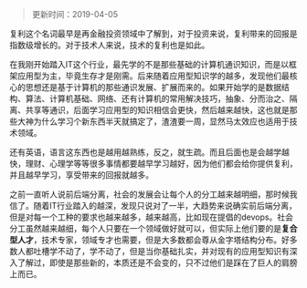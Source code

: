 > 更新时间：2019-04-05

复利这个名词最早是再金融投资领域中了解到，对于投资来说，复利带来的回报是指数级增长的。对于技术人来说，技术的复利也是如此。

在我刚开始踏入IT这个行业，最先学的不是那些基础的计算机通识知识，而是以框架应用型为主，毕竟生存才是刚需。后来随着应用型知识学的越多，发现他们最核心的思想还是基于计算机的那些通识发展、扩展而来的。如果开始学的是数据结构、算法、计算机基础、网络、还有计算机的常用解决技巧，抽象、分而治之、隔离、共享等通识，后面学习应用型的知识相信会更快，然后越来越快，这也就是那些大神为什么学习个新东西半天就搞定了，渣渣要一周，显然马太效应也适用于技术领域。

还有英语，语言这东西也是越用越熟练，反之，就生疏。而且后面也是会越学越快，理财、心理学等等很多事情都要越早学习越好，因为他们都会给你提供复利，并且越早学习，享受带来的回报就越多。



之前一直听人说前后端分离，社会的发展会让每个人的分工越来越明细，那时候我信了。随着IT行业踏入的越深，发现只说对了一半，大趋势来说确实前后端分离，但是对每一个工种的要求也越来越多，越来越高，比如现在提倡的devops。社会分工虽然越来越细，每个人只要在一个领域做好就可以，但实际上他们要的是**复合型人才**，技术专家，领域专才也需要，但是大多数都会尊从金字塔结构分布。好多数人都吐槽学不动了，学不动了，但是当你基础扎实，并对现有的应用型知识有深入了解过，即使是那些新的，本质还是不会变的，只不过他们是踩在了巨人的肩膀上而已。